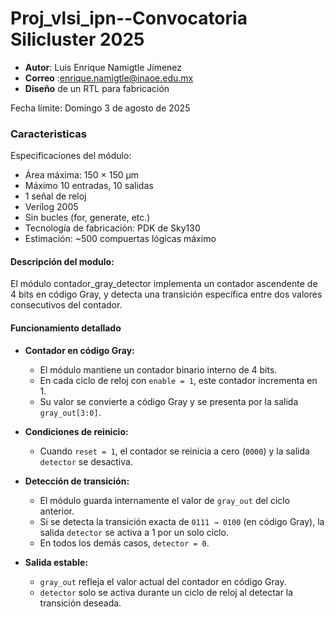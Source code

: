 # Proj_vlsi_ipn--Convocatoria Silicluster 2025
- __Autor__: Luis Enrique Namigtle Jímenez
- __Correo__ :enrique.namigtle@inaoe.edu.mx
- __Diseño__ de un RTL para fabricación

Fecha límite: Domingo 3 de agosto de 2025
### Caracteristicas
Especificaciones del módulo:

- Área máxima: 150 × 150 µm
- Máximo 10 entradas, 10 salidas
- 1 señal de reloj
- Verilog 2005
- Sin bucles (for, generate, etc.)
- Tecnología de fabricación: PDK de Sky130
- Estimación: ~500 compuertas lógicas máximo

#### Descripción del modulo:

El módulo contador_gray_detector implementa un contador ascendente de 4 bits en código Gray, y detecta una transición específica entre dos valores consecutivos del contador. 

#### Funcionamiento detallado

- **Contador en código Gray:**
  - El módulo mantiene un contador binario interno de 4 bits.
  - En cada ciclo de reloj con `enable = 1`, este contador incrementa en 1.
  - Su valor se convierte a código Gray y se presenta por la salida `gray_out[3:0]`.

- **Condiciones de reinicio:**
  - Cuando `reset = 1`, el contador se reinicia a cero (`0000`) y la salida `detector` se desactiva.

- **Detección de transición:**
  - El módulo guarda internamente el valor de `gray_out` del ciclo anterior.
  - Si se detecta la transición exacta de `0111 → 0100` (en código Gray), la salida `detector` se activa a 1 por un solo ciclo.
  - En todos los demás casos, `detector = 0`.

- **Salida estable:**
  - `gray_out` refleja el valor actual del contador en código Gray.
  - `detector` solo se activa durante un ciclo de reloj al detectar la transición deseada.
